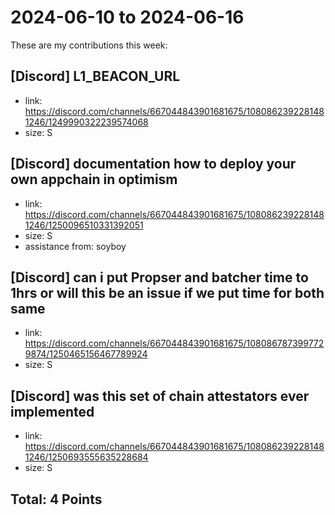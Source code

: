 # 2024-06-10 to 2024-06-16

These are my contributions this week:

## [Discord] L1_BEACON_URL

- link: https://discord.com/channels/667044843901681675/1080862392281481246/1249990322239574068
- size: S

## [Discord] documentation how to deploy your own appchain in optimism

- link: https://discord.com/channels/667044843901681675/1080862392281481246/1250096510331392051
- size: S
- assistance from: soyboy

## [Discord] can i put Propser and batcher time to 1hrs or will this be an issue if we put time for both same

- link: https://discord.com/channels/667044843901681675/1080867873997729874/1250465156467789924
- size: S

## [Discord] was this set of chain attestators ever implemented

- link: https://discord.com/channels/667044843901681675/1080862392281481246/1250693555635228684
- size: S



## Total: 4 Points